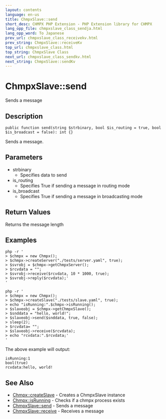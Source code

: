 ```yaml
---
layout: contents
language: en-us
title: ChmpxSlave::send
short_desc: CHMPX PHP Extension - PHP Extension library for CHMPX
lang_opp_file: chmpxslave_class_sendja.html
lang_opp_word: To Japanese
prev_url: chmpxslave_class_receivekv.html
prev_string: ChmpxSlave::receiveKv
top_url: chmpxslave_class.html
top_string: ChmpxSlave Class
next_url: chmpxslave_class_sendkv.html
next_string: ChmpxSlave::sendKv
---
```


# ChmpxSlave::send
Sends a message

## Description

```
public function send(string $strbinary, bool $is_routing = true, bool $is_broadcast = false): int {}
```

Sends a message.

## Parameters
* strbinary
  * Specifies data to send
* is_routing
  * Specifies True if sending a message in routing mode
* is_broadcast
  * Specifies True if sending a message in broadcasting mode

## Return Values
Returns the message length

## Examples

```
php -r '
> $chmpx = new Chmpx();
> $chmpx->createServer("./tests/server.yaml", true);
> $svrobj = $chmpx->getChmpxServer();
> $rcvdata = "";
> $svrobj->receive($rcvdata, 10 * 1000, true);
> $svrobj->reply($rcvdata);'
'
```

```
php -r '
> $chmpx = new Chmpx();
> $chmpx->createSlave("./tests/slave.yaml", true);
> echo "isRunning:".$chmpx->isRunning();
> $slaveobj = $chmpx->getChmpxSlave();
> $snddata = "hello, world!";
> $slaveobj->send($snddata, true, false);
> sleep(2);
> $rcvdata= "";
> $slaveobj->receive($rcvdata);
> echo "rcvdata:".$rcvdata;'
'
```

The above example will output:

```
isRunning:1
bool(true)
rcvdata:hello, world!
```


## See Also
- [Chmpx::createSlave](chmpx_class_createslave.html) - Creates a ChmpxSlave instance
- [Chmpx::isRunning](chmpx_class_isrunning.html) - Checks if a chmpx process exists
- [ChmpxSlave::send](chmpxslave_class_send.html) - Sends a message
- [ChmpxSlave::receive](chmpxslave_class_receive.html) - Receives a message
